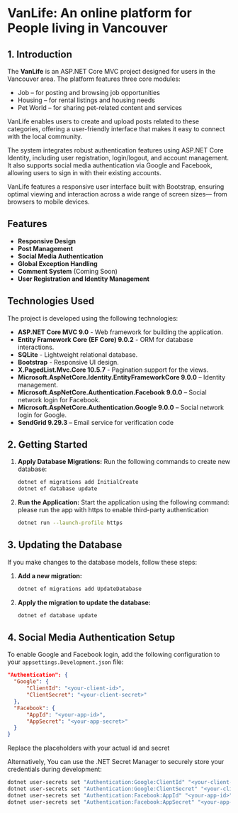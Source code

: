 # VanLife: An online platform for People living in Vancouver

## 1. Introduction

The **VanLife** is an ASP.NET Core MVC project designed for users in the Vancouver area. The platform features three core modules:
- Job – for posting and browsing job opportunities
- Housing – for rental listings and housing needs
- Pet World – for sharing pet-related content and services

VanLife enables users to create and upload posts related to these categories, offering a user-friendly interface that makes it easy to connect with the local community. 

The system integrates robust authentication features using ASP.NET Core Identity, including user registration, login/logout, and account management. It also supports social media authentication via Google and Facebook, allowing users to sign in with their existing accounts.

VanLife features a responsive user interface built with Bootstrap, ensuring optimal viewing and interaction across a wide range of screen sizes— from browsers to mobile devices.

## Features

- **Responsive Design** 
- **Post Management** 
- **Social Media Authentication**
- **Global Exception Handling**
- **Comment System** (Coming Soon)
- **User Registration and Identity Management**

## Technologies Used

The project is developed using the following technologies:
- **ASP.NET Core MVC 9.0** - Web framework for building the application.
- **Entity Framework Core (EF Core) 9.0.2** - ORM for database interactions.
- **SQLite** - Lightweight relational database.
- **Bootstrap** - Responsive UI design.
- **X.PagedList.Mvc.Core 10.5.7** - Pagination support for the views.
- **Microsoft.AspNetCore.Identity.EntityFrameworkCore 9.0.0** – Identity management.
- **Microsoft.AspNetCore.Authentication.Facebook 9.0.0** – Social network login for Facebook.
- **Microsoft.AspNetCore.Authentication.Google 9.0.0** – Social network login for Google.
- **SendGrid 9.29.3** – Email service for verification code

## 2. Getting Started

1. **Apply Database Migrations:**
   Run the following commands to create new database:
   ```sh
   dotnet ef migrations add InitialCreate
   dotnet ef database update
   ```
2. **Run the Application:**
   Start the application using the following command: please run the app with https to enable third-party authentication
   ```sh
   dotnet run --launch-profile https
   ```
## 3. Updating the Database

If you make changes to the database models, follow these steps:
1. **Add a new migration:**
   ```sh
   dotnet ef migrations add UpdateDatabase
   ```
2. **Apply the migration to update the database:**
   
   ```sh
   dotnet ef database update
   ```

## 4. Social Media Authentication Setup

To enable Google and Facebook login, add the following configuration to your `appsettings.Development.json` file:

```json
"Authentication": {
  "Google": {
      "ClientId": "<your-client-id>",
      "ClientSecret": "<your-client-secret>"
  },
  "Facebook": {
      "AppId": "<your-app-id>",
      "AppSecret": "<your-app-secret>" 
  }
}
```
Replace the placeholders with your actual id and secret


Alternatively, You can use the .NET Secret Manager to securely store your credentials during development:

```sh
dotnet user-secrets set "Authentication:Google:ClientId" "<your-client-id>"
dotnet user-secrets set "Authentication:Google:ClientSecret" "<your-client-secret>"
dotnet user-secrets set "Authentication:Facebook:AppId" "<your-app-id>"
dotnet user-secrets set "Authentication:Facebook:AppSecret" "<your-app-secret>"
```
